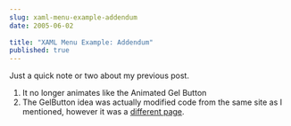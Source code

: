 ```yaml
---
slug: xaml-menu-example-addendum
date: 2005-06-02
 
title: "XAML Menu Example: Addendum"
published: true
---
```

<p>Just a quick note or two about my previous post. </p><ol>
<li>It no longer animates like the Animated Gel Button</li>
<li>The GelButton idea was actually modified code from the same site as I mentioned, however it was a <a href="http://feeds.feedburner.com/DesignersLovenet?m=28">different page</a>.<p />
</li>
</ol><p /><br />

